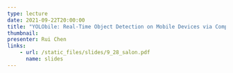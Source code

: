 ```yaml
---
type: lecture
date: 2021-09-22T20:00:00
title: "YOLObile: Real-Time Object Detection on Mobile Devices via Compression-Compilation Co-Design"
thumbnail: 
presenter: Rui Chen
links: 
    - url: /static_files/slides/9_28_salon.pdf
      name: slides
---
```

